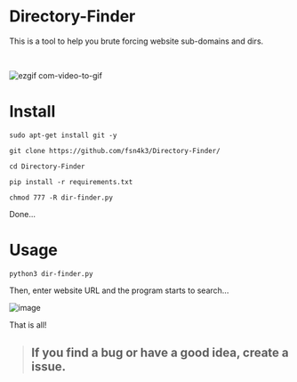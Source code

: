 # Directory-Finder
This is a tool to help you brute forcing website sub-domains and dirs.

<br />

![ezgif com-video-to-gif](https://github.com/fsn4k3/Directory-Finder/assets/70797855/1b4dbb6c-dba3-4838-bb87-3f1a4fb4d80f)



# Install
```
sudo apt-get install git -y
```

```
git clone https://github.com/fsn4k3/Directory-Finder/
```

```
cd Directory-Finder
```

```
pip install -r requirements.txt
```

```
chmod 777 -R dir-finder.py
```

Done...


# Usage

```
python3 dir-finder.py 
```
Then, enter website URL and the program starts to search...

![image](https://github.com/fsn4k3/Directory-Finder/assets/70797855/27275380-3b94-45c1-bb44-62a25d3023ea)

That is all!

> ## If you find a bug or have a good idea, create a issue.
